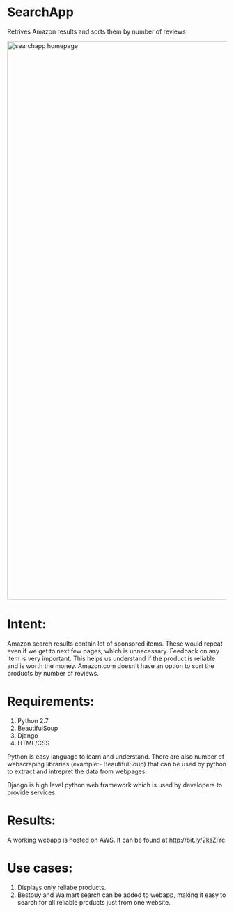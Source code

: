 # SearchApp
Retrives Amazon results and sorts them by number of reviews 

<img width="1280" alt="searchapp homepage" src="https://user-images.githubusercontent.com/27103067/34322688-2557ac98-e7f4-11e7-887b-d004e1ee9380.png">

# Intent:
Amazon search results contain lot of sponsored items. These would repeat even if we get to next few pages, which is unnecessary. 
Feedback on any item is very important. This helps us understand if the product is reliable and is worth the money. Amazon.com doesn't have an option to sort the products by number of reviews.

# Requirements:
1. Python 2.7
2. BeautifulSoup
3. Django
4. HTML/CSS

Python is easy language to learn and understand. There are also number of webscraping libraries (example:- BeautifulSoup) that can be used by python to extract and intrepret the data from webpages.

Django is high level python web framework which is used by developers to provide services. 

# Results:
A working webapp is hosted on AWS. It can be found at http://bit.ly/2ksZlYc


# Use cases:
1. Displays only reliabe products.
2. Bestbuy and Walmart search can be added to webapp, making it easy to search for all reliable products just from one website.
